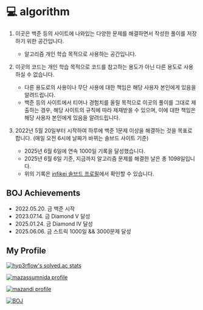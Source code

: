 # 💻 algorithm

1. 이곳은 백준 등의 사이트에 나와있는 다양한 문제를 해결하면서 작성한 풀이를 저장하기 위한 공간입니다.

    - 알고리즘 개인 학습 목적으로 사용하는 공간입니다.

2. 이곳의 코드는 개인 학습 목적으로 코드를 참고하는 용도가 아닌 다른 용도로 사용하실 수 없습니다.

    - 다른 용도로의 사용이나 무단 사용에 대한 책임은 해당 사용자 본인에게 있음을 알려드립니다.
    - 백준 등의 사이트에서 티어나 경험치를 올릴 목적으로 이곳의 풀이를 그대로 제출하는 경우, 해당 사이트의 규칙에 따라 제재받을 수 있으며, 이에 대한 책임은 해당 사용자 본인에게 있음을 알려드립니다.

3. 2022년 5월 20일부터 시작하여 하루에 백준 1문제 이상을 해결하는 것을 목표로 합니다. (매일 오전 6시에 날짜가 바뀌는 솔브드 사이트 기준)

    - 2025년 6월 6일에 연속 1000일 기록을 달성했습니다.
    - 2025년 6월 6일 기준, 지금까지 알고리즘 문제를 해결한 날은 총 1098일입니다.
    - 위의 기록은 [infikei 솔브드 프로필](https://solved.ac/profile/infikei)에서 확인할 수 있습니다.

## BOJ Achievements

- 2022.05.20. 금 백준 시작
- 2023.07.14. 금 Diamond V 달성
- 2025.01.24. 금 Diamond IV 달성
- 2025.06.06. 금 스트릭 1000일 && 3000문제 달성

## My Profile

[![hyp3rflow's solved.ac stats](https://github-readme-solvedac.hyp3rflow.vercel.app/api/?handle=infikei)](https://solved.ac/profile/infikei)

[![mazassumnida profile](http://mazassumnida.wtf/api/v2/generate_badge?boj=infikei)](https://solved.ac/profile/infikei)

[![mazandi profile](http://mazandi.herokuapp.com/api?handle=infikei&theme=dark)](https://solved.ac/profile/infikei)

[![BOJ](https://bojstat.vulcan.site/infikei)](https://solved.ac/profile/infikei)
